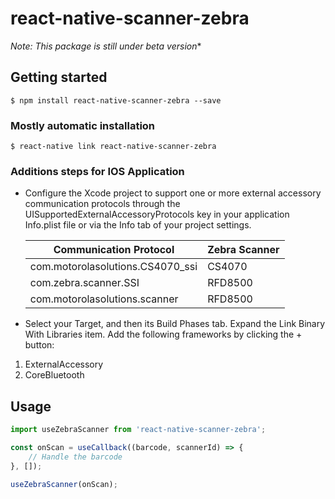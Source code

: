 # react-native-scanner-zebra

*Note: This package is still under beta version**

## Getting started

`$ npm install react-native-scanner-zebra --save`

### Mostly automatic installation

`$ react-native link react-native-scanner-zebra`


### Additions steps for IOS Application

* Configure the Xcode project to support one or more external accessory communication protocols through the UISupportedExternalAccessoryProtocols key in your application Info.plist file or via the Info tab of your project settings.

  |Communication Protocol|Zebra Scanner|
  |-----|-----|
  |com.motorolasolutions.CS4070_ssi|CS4070|
  |com.zebra.scanner.SSI|RFD8500|
  |com.motorolasolutions.scanner|RFD8500|
* Select your Target, and then its Build Phases tab. Expand the Link Binary With Libraries item. Add the following frameworks by clicking the + button:
 1. ExternalAccessory
 2. CoreBluetooth

## Usage
```javascript
import useZebraScanner from 'react-native-scanner-zebra';

const onScan = useCallback((barcode, scannerId) => {
	// Handle the barcode
}, []);

useZebraScanner(onScan);

```
